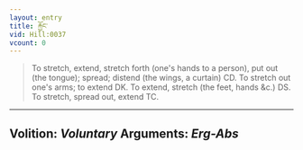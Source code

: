 ```yaml
---
layout: entry
title: རྐྱོང་
vid: Hill:0037
vcount: 0
---
```

> To stretch, extend, stretch forth (one's hands to a person), put out (the tongue); spread; distend (the wings, a curtain) CD\. To stretch out one's arms; to extend DK\. To extend, stretch (the feet, hands &c\.) DS\. To stretch, spread out, extend TC\.

---
Volition: _Voluntary_
Arguments: _Erg-Abs_
---

